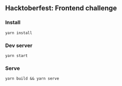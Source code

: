 ## Hacktoberfest: Frontend challenge

### Install

`yarn install`

### Dev server

`yarn start`

### Serve

`yarn build && yarn serve`
